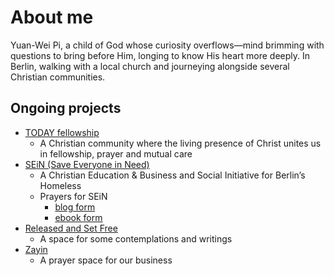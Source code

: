 # About me

Yuan-Wei Pi, a child of God whose curiosity overflows—mind brimming with questions to bring before Him, longing to know His heart more deeply.
In Berlin, walking with a local church and journeying alongside several Christian communities.

## Ongoing projects
- [TODAY fellowship](https://www.today-fellowship.online/)
    - A Christian community where the living presence of Christ unites us in fellowship, prayer and mutual care
- [SEiN (Save Everyone in Need)](https://www.sein-live.com/)
    - A Christian Education & Business and Social Initiative for Berlin’s Homeless
    - Prayers for SEiN
        - [blog form](https://www.sein-live.com/prayers)
        - [ebook form](https://ywp-sein.github.io/sein_prayers)
- [Released and Set Free](https://ywp-sein.github.io/released_and_set_free)
    - A space for some contemplations and writings
- [Zayin](https://ywp-sein.github.io/zayin)
    - A prayer space for our business